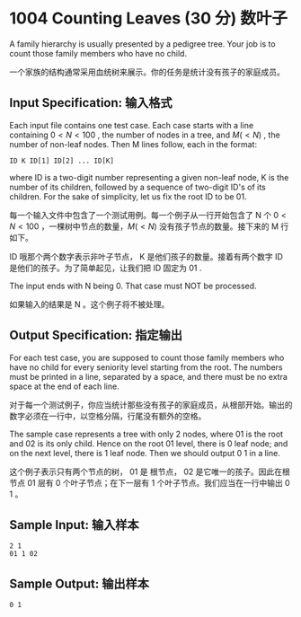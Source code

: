 # 1004 Counting Leaves (30 分)  数叶子

A family hierarchy is usually presented by a pedigree tree. Your job is to count those family members who have no child.

一个家族的结构通常采用血统树来展示。你的任务是统计没有孩子的家庭成员。

## Input Specification: 输入格式

Each input file contains one test case. Each case starts with a line containing $0<N<100$ , the number of nodes in a tree, and $M (<N)$ , the number of non-leaf nodes. Then M lines follow, each in the format:

    ID K ID[1] ID[2] ... ID[K]

where ID is a two-digit number representing a given non-leaf node, K is the number of its children, followed by a sequence of two-digit ID's of its children. For the sake of simplicity, let us fix the root ID to be 01.

每一个输入文件中包含了一个测试用例。每一个例子从一行开始包含了 N 个 $0<N<100$ ，一棵树中节点的数量，$M (<N)$ 没有孩子节点的数量。接下来的 M 行如下。

ID 哦那个两个数字表示非叶子节点， K 是他们孩子的数量。接着有两个数字 ID 是他们的孩子。为了简单起见，让我们把 ID 固定为 01 .

The input ends with N being 0. That case must NOT be processed.

如果输入的结果是 N 。这个例子将不被处理。

## Output Specification: 指定输出

For each test case, you are supposed to count those family members who have no child for every seniority level starting from the root. The numbers must be printed in a line, separated by a space, and there must be no extra space at the end of each line.

对于每一个测试例子，你应当统计那些没有孩子的家庭成员，从根部开始。输出的数字必须在一行中，以空格分隔，行尾没有额外的空格。

The sample case represents a tree with only 2 nodes, where 01 is the root and 02 is its only child. Hence on the root 01 level, there is 0 leaf node; and on the next level, there is 1 leaf node. Then we should output 0 1 in a line.

这个例子表示只有两个节点的树， 01 是 根节点， 02 是它唯一的孩子。因此在根节点 01 层有 0 个叶子节点；在下一层有 1 个叶子节点。我们应当在一行中输出 0 1 。

## Sample Input: 输入样本

    2 1
    01 1 02

## Sample Output: 输出样本

    0 1